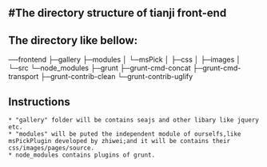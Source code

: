 #The directory structure of tianji front-end
---
## The directory like bellow: 
──frontend
   ├─gallery
   ├─modules
   │  └─msPick
   │      ├─css
   │      ├─images
   │      └─src
   └─node_modules
       ├─grunt
       ├─grunt-cmd-concat
       ├─grunt-cmd-transport
       ├─grunt-contrib-clean
       └─grunt-contrib-uglify

## Instructions
    * "gallery" folder will be contains seajs and other libary like jquery etc.
    * "modules" will be puted the independent module of ourselfs,like msPickPlugin developed by zhiwei;and it will be contains their css/images/pages/source.
    * node_modules contains plugins of grunt.